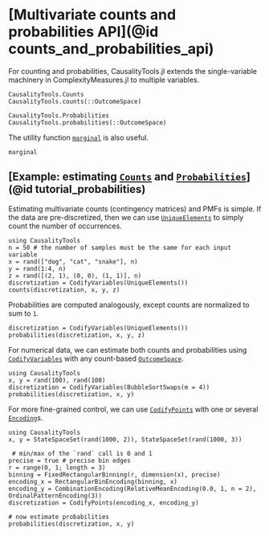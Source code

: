 
# [Multivariate counts and probabilities API](@id counts_and_probabilities_api)

For counting and probabilities, CausalityTools.jl extends the single-variable machinery
in ComplexityMeasures.jl to multiple variables.

```@docs
CausalityTools.Counts
CausalityTools.counts(::OutcomeSpace)
```

```@docs
CausalityTools.Probabilities
CausalityTools.probabilities(::OutcomeSpace)
```

The utility function [`marginal`](@ref) is also useful.

```@docs
marginal
```

## [Example: estimating [`Counts`](@ref) and [`Probabilities`](@ref)](@id tutorial_probabilities)

Estimating multivariate counts (contingency matrices) and PMFs is simple. If the data are pre-discretized, then
we can use [`UniqueElements`](@ref) to simply count the number of occurrences.

```@example counts_probs_tutorial
using CausalityTools
n = 50 # the number of samples must be the same for each input variable
x = rand(["dog", "cat", "snake"], n)
y = rand(1:4, n)
z = rand([(2, 1), (0, 0), (1, 1)], n)
discretization = CodifyVariables(UniqueElements())
counts(discretization, x, y, z)
```

Probabilities are computed analogously, except counts are normalized to sum to `1`.

```@example counts_probs_tutorial
discretization = CodifyVariables(UniqueElements())
probabilities(discretization, x, y, z)
```

For numerical data, we can estimate both counts and probabilities using [`CodifyVariables`](@ref)
with any count-based [`OutcomeSpace`](@ref).

```@example counts_probs_tutorial
using CausalityTools
x, y = rand(100), rand(100)
discretization = CodifyVariables(BubbleSortSwaps(m = 4))
probabilities(discretization, x, y)
```

For more fine-grained control, we can use [`CodifyPoints`](@ref) with one or several [`Encoding`](@ref)s.

```@example counts_probs_tutorial
using CausalityTools
x, y = StateSpaceSet(rand(1000, 2)), StateSpaceSet(rand(1000, 3))

 # min/max of the `rand` call is 0 and 1
precise = true # precise bin edges
r = range(0, 1; length = 3)
binning = FixedRectangularBinning(r, dimension(x), precise)
encoding_x = RectangularBinEncoding(binning, x)
encoding_y = CombinationEncoding(RelativeMeanEncoding(0.0, 1, n = 2), OrdinalPatternEncoding(3))
discretization = CodifyPoints(encoding_x, encoding_y)

# now estimate probabilities
probabilities(discretization, x, y)
```
